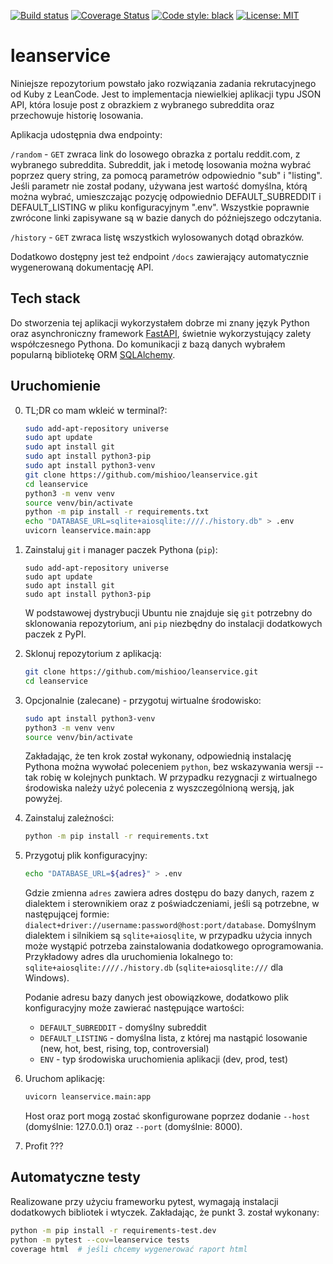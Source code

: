 [![Build status](https://ci.appveyor.com/api/projects/status/ujxrfksccqa8e4rl?svg=true)](https://ci.appveyor.com/project/mishioo/leanservice)
[![Coverage Status](https://coveralls.io/repos/github/mishioo/leanservice/badge.svg?branch=main)](https://coveralls.io/github/mishioo/leanservice?branch=main)
[![Code style: black](https://img.shields.io/badge/code%20style-black-000000.svg)](https://github.com/psf/black)
[![License: MIT](https://img.shields.io/badge/License-MIT-yellow.svg)](https://opensource.org/licenses/MIT)

# leanservice
Niniejsze repozytorium powstało jako rozwiązania zadania rekrutacyjnego od Kuby z
LeanCode. Jest to implementacja niewielkiej aplikacji typu JSON API, która losuje post z
obrazkiem z wybranego subreddita oraz przechowuje historię losowania.

Aplikacja udostępnia dwa endpointy:

`/random` - `GET` zwraca link do losowego obrazka z portalu reddit.com, z wybranego
subreddita. Subreddit, jak i metodę losowania można wybrać poprzez query string, za
pomocą parametrów odpowiednio "sub" i "listing". Jeśli parametr nie został podany,
używana jest wartość domyślna, którą można wybrać, umieszczając pozycję odpowiednio
DEFAULT_SUBREDDIT i DEFAULT_LISTING w pliku konfiguracyjnym ".env". Wszystkie poprawnie
zwrócone linki zapisywane są w bazie danych do późniejszego odczytania.

`/history` - `GET` zwraca listę wszystkich wylosowanych dotąd obrazków.

Dodatkowo dostępny jest też endpoint `/docs` zawierający automatycznie wygenerowaną
dokumentację API.

## Tech stack
Do stworzenia tej aplikacji wykorzystałem dobrze mi znany język Python oraz
asynchroniczny framework [FastAPI](https://fastapi.tiangolo.com/), świetnie
wykorzystujący zalety współczesnego Pythona. Do komunikacji z bazą danych wybrałem
popularną bibliotekę ORM [SQLAlchemy](https://www.sqlalchemy.org/).

## Uruchomienie
0. TL;DR co mam wkleić w terminal?:

    ```bash
    sudo add-apt-repository universe
    sudo apt update
    sudo apt install git
    sudo apt install python3-pip
    sudo apt install python3-venv
    git clone https://github.com/mishioo/leanservice.git
    cd leanservice
    python3 -m venv venv
    source venv/bin/activate
    python -m pip install -r requirements.txt
    echo "DATABASE_URL=sqlite+aiosqlite:////./history.db" > .env
    uvicorn leanservice.main:app
    ```

1. Zainstaluj `git` i manager paczek Pythona (`pip`):

    ```
    sudo add-apt-repository universe
    sudo apt update
    sudo apt install git
    sudo apt install python3-pip
    ```
    W podstawowej dystrybucji Ubuntu nie znajduje się `git` potrzebny do sklonowania
    repozytorium, ani `pip` niezbędny do instalacji dodatkowych paczek z PyPI.

2. Sklonuj repozytorium z aplikacją:

    ```bash
    git clone https://github.com/mishioo/leanservice.git
    cd leanservice
    ```

3. Opcjonalnie (zalecane) - przygotuj wirtualne środowisko:

    ```bash
    sudo apt install python3-venv
    python3 -m venv venv
    source venv/bin/activate
    ```
    Zakładając, że ten krok został wykonany, odpowiednią instalację Pythona można
    wywołać poleceniem `python`, bez wskazywania wersji -- tak robię w kolejnych
    punktach. W przypadku rezygnacji z wirtualnego środowiska należy użyć polecenia
    z wyszczególnioną wersją, jak powyżej.

4. Zainstaluj zależności:

    ```bash
    python -m pip install -r requirements.txt
    ```

5. Przygotuj plik konfiguracyjny:

    ```bash
    echo "DATABASE_URL=${adres}" > .env
    ```
    Gdzie zmienna `adres` zawiera adres dostępu do bazy danych, razem z dialektem i
    sterownikiem oraz z poświadczeniami, jeśli są potrzebne, w następującej formie:
    `dialect+driver://username:password@host:port/database`. Domyślnym dialektem i
    silnikiem są `sqlite+aiosqlite`, w przypadku użycia innych może wystąpić potrzeba
    zainstalowania dodatkowego oprogramowania. Przykładowy adres dla uruchomienia
    lokalnego to: `sqlite+aiosqlite:////./history.db` (`sqlite+aiosqlite:///` dla
    Windows).

    Podanie adresu bazy danych jest obowiązkowe, dodatkowo plik konfiguracyjny może
    zawierać następujące wartości:
    
    - `DEFAULT_SUBREDDIT` - domyślny subreddit
    - `DEFAULT_LISTING` - domyślna lista, z której ma nastąpić losowanie (new, hot,
        best, rising, top, controversial)
    - `ENV` - typ środowiska uruchomienia aplikacji (dev, prod, test)

6. Uruchom aplikację:

    ```bash
    uvicorn leanservice.main:app
    ```
    Host oraz port mogą zostać skonfigurowane poprzez dodanie `--host` (domyślnie:
    127.0.0.1) oraz `--port` (domyślnie: 8000).

7. Profit ???

## Automatyczne testy
Realizowane przy użyciu frameworku pytest, wymagają instalacji dodatkowych bibliotek i
wtyczek. Zakładając, że punkt 3. został wykonany:

```bash
python -m pip install -r requirements-test.dev
python -m pytest --cov=leanservice tests
coverage html  # jeśli chcemy wygenerować raport html
```
